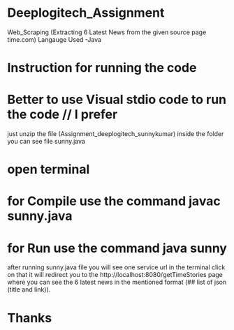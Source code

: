 # Deeplogitech_Assignment 

Web_Scraping (Extracting 6 Latest News from the given  source page  time.com)
Langauge Used -Java

 # Instruction for running the code
 # Better to use Visual stdio code to run the code  // I prefer
 just unzip the file (Assignment_deeplogitech_sunnykumar)
 inside the folder you can see file sunny.java
 # open terminal
 # for Compile use the command     javac sunny.java   
 # for Run use the command         java sunny


 after running sunny.java file you will see one service url in the terminal click on that it will redirect you to the   http://localhost:8080/getTimeStories page where you can see the 6 latest news 
 in the mentioned format (## list of json (title and link)).


 # Thanks  

 

 
 
 


 

 
 
